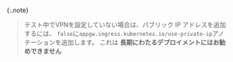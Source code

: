 {:.note}
> 
> テスト中でVPNを設定していない場合は、パブリック IP アドレスを追加するには、 `false`に`appgw.ingress.kubernetes.io/use-private-ip`アノテーションを追加します。
> これは **長期にわたるデプロイメントにはお勧めできません**

